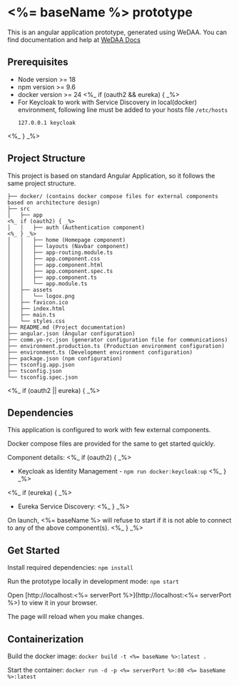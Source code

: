 # <%= baseName %> prototype

This is an angular application prototype, generated using WeDAA. You can find documentation and help at [WeDAA Docs](https://www.wedaa.tech/docs/introduction/what-is-wedaa/)

## Prerequisites

- Node version >= 18
- npm version >= 9.6
- docker version >= 24
<%_ if (oauth2 && eureka) { _%>
- For Keycloak to work with Service Discovery in local(docker) environment, following line must be added to your hosts file `/etc/hosts`
  ```
  127.0.0.1	keycloak
  ```
<%_ } _%>

## Project Structure

This project is based on standard Angular Application, so it follows the same project structure.

```
├── docker/ (contains docker compose files for external components based on architecture design)
├── src
│   ├── app
<%_ if (oauth2) { _%>
│   │   ├── auth (Authentication component)
<%_ } _%>
│   │   ├── home (Homepage component)
│   │   ├── layouts (Navbar component)
│   │   ├── app-routing.module.ts
│   │   ├── app.component.css
│   │   ├── app.component.html
│   │   ├── app.component.spec.ts
│   │   ├── app.component.ts
│   │   └── app.module.ts
│   ├── assets
│   │   └── logox.png
│   ├── favicon.ico
│   ├── index.html
│   ├── main.ts
│   └── styles.css
├── README.md (Project documentation)
├── angular.json (Angular configuration)
├── comm.yo-rc.json (generator configuration file for communications)
├── environment.production.ts (Production environment configuration)
├── environment.ts (Development environment configuration)
├── package.json (npm configuration)
├── tsconfig.app.json
├── tsconfig.json
└── tsconfig.spec.json
```

<%_ if (oauth2 || eureka) { _%>
## Dependencies

This application is configured to work with few external components.

Docker compose files are provided for the same to get started quickly.

Component details:
<%_ if (oauth2) { _%>
- Keycloak as Identity Management - `npm run docker:keycloak:up`
<%_ } _%>

<%_ if (eureka) { _%>
- Eureka Service Discovery:
<%_ } _%>

On launch, <%= baseName %> will refuse to start if it is not able to connect to any of the above component(s).
<%_ } _%>

## Get Started

Install required dependencies: `npm install`

Run the prototype locally in development mode: `npm start`

Open [http://localhost:<%= serverPort %>](http://localhost:<%= serverPort %>) to view it in your browser.

The page will reload when you make changes.

## Containerization

Build the docker image: `docker build -t <%= baseName %>:latest .`

Start the container: `docker run -d -p <%= serverPort %>:80 <%= baseName %>:latest`
